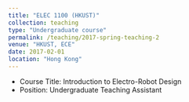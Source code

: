 ```yaml
---
title: "ELEC 1100 (HKUST)"
collection: teaching
type: "Undergraduate course"
permalink: /teaching/2017-spring-teaching-2
venue: "HKUST, ECE"
date: 2017-02-01
location: "Hong Kong"
---
```


* Course Title: Introduction to Electro-Robot Design
* Position: Undergraduate Teaching Assistant